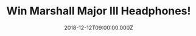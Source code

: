 ---
campaign-uuid: "c-7169922e-16c9-4479-80c0-046489704152"
type: "Competition"
category: "Technology"
date: "2018-12-12T09:00:00.000Z"
end-date: "2019-01-12T23:59:00.000Z"
disable-form: false
is_promoted: true
has_entry_page: true
title: "Win Marshall Major III Headphones!"
competition-description: "<p>Want to win some headphones from audio titan, Marshall?</p>\r\
  \n<p>Beat those post-Christmas blues with the new Major III headphones from iconic\
  \ music brand, Marshall. Best known for their classic amps, the\_Major III Bluetooth\_\
  headphones herald the next chapter in the revolutionary history of Marshall. This\
  \ go-to classic has been re-engineered for a cleaner, more refined design, while\
  \ the silhouette stays true to its original form.</p>\r\n<p>Major III Bluetooth\
  \ offers you the freedom and convenience of wireless Bluetooth aptX® technology\
  \ and 30+ hours of playtime on a single charge. Retailing at £129.99, they are newly\
  \ available in brown, white, and black.\_We are giving away 3 Marshall Major III\
  \ Headphones to 3 lucky NME AAA members to win… click below for a chance to win\
  \ them NOW!</p>"
hero-header: "Win Marshall Major III Headphones!"
terms-confirmation: "N/A"
banner-img: "https://assets.expresslyapp.com/asset-217a1815-ea66-4742-8426-eeaf989c1b6e.jpg"
logo-left-href: "aaa.nme.com"
logo-left-image: "https://assets.expresslyapp.com/asset-c40efad0-c423-4802-bcde-e71bc3066d08.jpg"
logo-left-title: "NME AAA"
bg-image-hero: "https://assets.expresslyapp.com/asset-524496d6-d27a-4c05-ba9f-aa6831462659.jpg"
bg-image-first: "https://assets.expresslyapp.com/asset-f2396445-e8b4-4704-a2b0-59861b222b7d.jpg"
bg-image-second: "https://assets.expresslyapp.com/asset-61973b85-6082-4343-85e8-019349f29639.jpg"
bg-image-third: "https://assets.expresslyapp.com/asset-def1fdaf-061f-4742-bb5e-bc00cbdeceeb.jpg"
section1-content: "<p>Marshall is a true rock legend. That uniquely clear and expressive\
  \ sound combined with a mythical stage presence has enraptured music fans around\
  \ the world for five decades. We’re celebrating the brand’s rich heritage with commemorative\
  \ products that live and breathe Marshall.</p>\r\n</p>The legacy begins in a small\
  \ drum shop in Hanwell in the 1960s, where Jim Marshall sought to give a bunch of\
  \ then-local guitarists the sound they wanted – a sound that was harder, crunchier\
  \ and more rich. The result was the JTM45, an amp that reverberated with a sound\
  \ that was much heavier than anything ever heard before. In a twist of rock and\
  \ roll fate – those guitarists, much like the Marshall name, would go on to revolutionise\
  \ music forever.</p>"
section2-content: "<p>Since launching in 2010, the Major has been Marshall’s best\
  \ selling headphone, with over 2 million units sold. The newest updates to this\
  \ beloved headphone include, new drivers for improved sound characteristics, updated\
  \ ear cushions for comfortable all-day wear, and real vinyl details.</p>\r\n<p>Major\
  \ III comes in a wireless Bluetooth version and a standard wired version to suit\
  \ your listening needs. Both versions are modern classics that have been re-engineered\
  \ for a cleaner, refined design, while the silhouette has stayed true to its original\
  \ form.\r\n</p>"
section3-content: "<p>Iconic Sound, 30+ hours of wireless playtime, A Modern classic\
  \ reengineered… and many more features for YOU to discover!</p>\r\n<p>We are giving\
  \ away 3 Marshall Major III Headphones to 3 lucky NME AAA members… if you can’t\
  \ wait to have the headphones everybody’s talking about, enter the form below and\
  \ they could be coming home with you.</p>\r\n<p>Good luck!</p>"
entry-title: "Win Marshall Major III Headphones!"
entry-content: "Enter the draw to win Marshall Major III Headphones by completing\
  \ the form below before 23:59 on 12th of January 2019."
has-winner: false
prize-description: "One of 3 Marshall Major III Headphones."
special-conditions: "Multiple entries are allowed up to one every day."
country-restrictions:
- "GB"
---